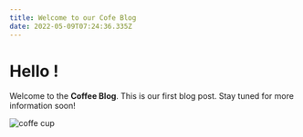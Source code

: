 ```yaml
---
title: Welcome to our Cofe Blog
date: 2022-05-09T07:24:36.335Z
---
```

# Hello !

Welcome to the **Coffee Blog**. This is our first blog post. Stay tuned for more information soon!

![coffe cup](/img/coffee-cup.jpg "a delicious coffe cup")
